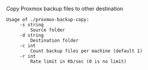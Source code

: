 Copy Proxmox backup files to other destination

```
Usage of ./proxmox-backup-copy:
     -s string
         Source folder
     -d string
         Destination folder
     -c int
         Count backup files per machine (default 1)
     -r int
         Rate limit in Kb/sec (0 is no limit)
```